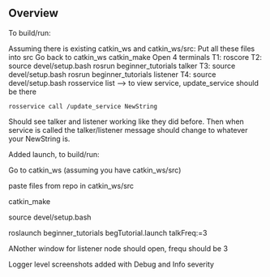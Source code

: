 ## Overview

To build/run:

Assuming there is existing catkin_ws and catkin_ws/src:
Put all these files into src
Go back to catkin_ws
catkin_make
Open 4 terminals
T1: roscore
T2: source devel/setup.bash
    rosrun beginner_tutorials talker
T3: source devel/setup.bash
    rosrun beginner_tutorials listener
T4: source devel/setup.bash
    rosservice list --> to view service, update_service should be there
    
    rosservice call /update_service NewString

Should see talker and listener working like they did before.
Then when service is called the talker/listener message should change to 
whatever your NewString is.


Added launch, to build/run:

Go to catkin_ws (assuming you have catkin_ws/src)

paste files from repo in catkin_ws/src

catkin_make

source devel/setup.bash

roslaunch beginner_tutorials begTutorial.launch talkFreq:=3

ANother window for listener node should open, frequ should be 3


Logger level screenshots added with Debug and Info severity

